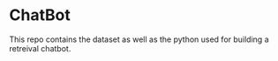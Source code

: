 # ChatBot
This repo contains the dataset as well as the python used for building a retreival chatbot.
